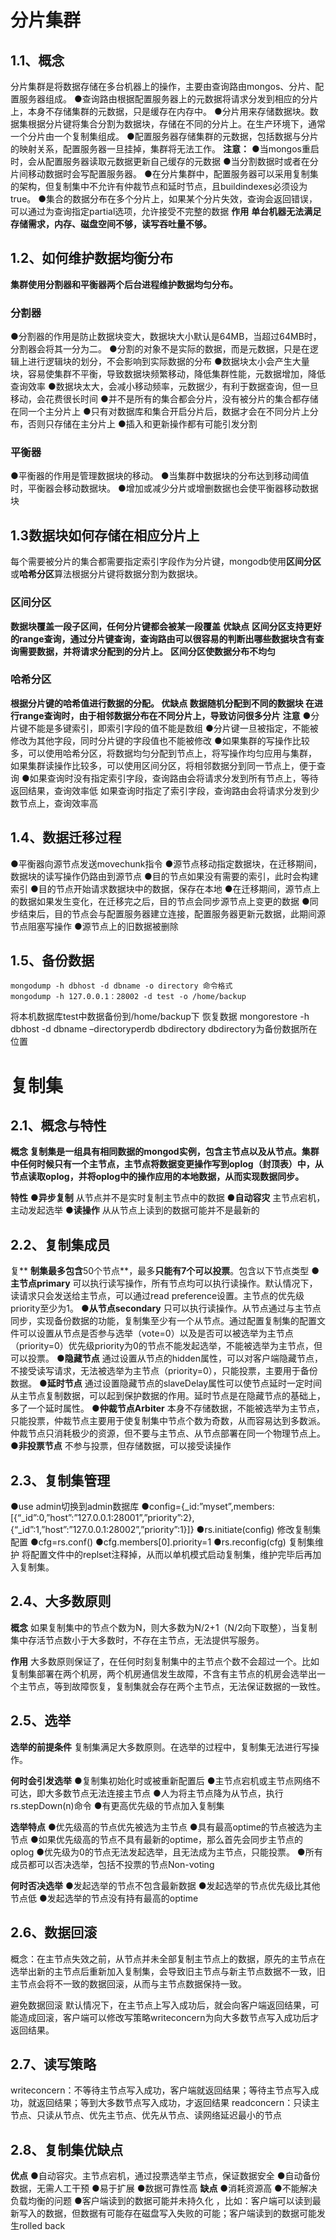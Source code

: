 # 分片集群

## 1.1、概念

分片集群是将数据存储在多台机器上的操作，主要由查询路由mongos、分片、配置服务器组成。
●查询路由根据配置服务器上的元数据将请求分发到相应的分片上，本身不存储集群的元数据，只是缓存在内存中。
●分片用来存储数据块。数据集根据分片键将集合分割为数据块，存储在不同的分片上。在生产环境下，通常一个分片由一个复制集组成。
●配置服务器存储集群的元数据，包括数据与分片的映射关系，配置服务器一旦挂掉，集群将无法工作。
**注意：**
●当mongos重启时，会从配置服务器读取元数据更新自己缓存的元数据
●当分割数据时或者在分片间移动数据时会写配置服务器。
●在分片集群中，配置服务器可以采用复制集的架构，但复制集中不允许有仲裁节点和延时节点，且buildindexes必须设为true。
●集合的数据分布在多个分片上，如果某个分片失效，查询会返回错误，可以通过为查询指定partial选项，允许接受不完整的数据
**作用**
**单台机器无法满足存储需求，内存、磁盘空间不够，读写吞吐量不够。**

## 1.2、如何维护数据均衡分布

**集群使用分割器和平衡器两个后台进程维护数据均匀分布。**

### 分割器

●分割器的作用是防止数据块变大，数据块大小默认是64MB，当超过64MB时，分割器会将其一分为二。
●分割的对象不是实际的数据，而是元数据，只是在逻辑上进行逻辑块的划分，不会影响到实际数据的分布
●数据块太小会产生大量块，容易使集群不平衡，导致数据块频繁移动，降低集群性能，元数据增加，降低查询效率
●数据块太大，会减小移动频率，元数据少，有利于数据查询，但一旦移动，会花费很长时间
●并不是所有的集合都会分片，没有被分片的集合都存储在同一个主分片上
●只有对数据库和集合开启分片后，数据才会在不同分片上分布，否则只存储在主分片上
●插入和更新操作都有可能引发分割

### 平衡器

●平衡器的作用是管理数据块的移动。
●当集群中数据块的分布达到移动阈值时，平衡器会移动数据块。
●增加或减少分片或增删数据也会使平衡器移动数据块

## 1.3数据块如何存储在相应分片上

每个需要被分片的集合都需要指定索引字段作为分片键，mongodb使用**区间分区**或**哈希分区**算法根据分片键将数据分割为数据块。

### 区间分区

**数据块覆盖一段子区间，任何分片键都会被某一段覆盖**
**优缺点**
**区间分区支持更好的range查询，通过分片键查询，查询路由可以很容易的判断出哪些数据块含有查询需要数据，并将请求分配到的分片上。**
**区间分区使数据分布不均匀**

### 哈希分区

**根据分片键的哈希值进行数据的分配。
优缺点
数据随机分配到不同的数据块
在进行range查询时，由于相邻数据分布在不同分片上，导致访问很多分片**
**注意**
●分片键不能是多键索引，即索引字段的值不能是数组
●分片键一旦被指定，不能被修改为其他字段，同时分片键的字段值也不能被修改
●如果集群的写操作比较多，可以使用哈希分区，将数据均匀分配到节点上，将写操作均匀应用与集群，
如果集群读操作比较多，可以使用区间分区，将相邻数据分到同一节点上，便于查询
●如果查询时没有指定索引字段，查询路由会将请求分发到所有节点上，等待返回结果，查询效率低
如果查询时指定了索引字段，查询路由会将请求分发到少数节点上，查询效率高

## 1.4、数据迁移过程

●平衡器向源节点发送movechunk指令
●源节点移动指定数据块，在迁移期间，数据块的读写操作仍路由到源节点
●目的节点如果没有需要的索引，此时会构建索引
●目的节点开始请求数据块中的数据，保存在本地
●在迁移期间，源节点上的数据如果发生变化，在迁移完之后，目的节点会同步源节点上变更的数据
●同步结束后，目的节点会与配置服务器建立连接，配置服务器更新元数据，此期间源节点阻塞写操作
●源节点上的旧数据被删除

## 1.5、备份数据

```
mongodump -h dbhost -d dbname -o directory 命令格式
mongodump -h 127.0.0.1：28002 -d test -o /home/backup
```

将本机数据库test中数据备份到/home/backup下
恢复数据
mongorestore -h dbhost -d dbname –directoryperdb dbdirectory dbdirectory为备份数据所在位置

# 复制集

## 2.1、概念与特性

**概念
复制集是一组具有相同数据的mongod实例，包含主节点以及从节点。集群中任何时候只有一个主节点，主节点将数据变更操作写到oplog（封顶表）中，从节点读取oplog，并将oplog中的操作应用的本地数据，从而实现数据同步。**

**特性**
●**异步复制**
从节点并不是实时复制主节点中的数据
**●自动容灾**
主节点宕机，主动发起选举
**●读操作**
从从节点上读到的数据可能并不是最新的

## 2.2、复制集成员

复** **制集最多包含**50个节点**，最多**只能有7个可以投票**。包含以下节点类型
●**主节点primary**
可以执行读写操作，所有节点均可以执行读操作。默认情况下，读请求只会发送给主节点，可以通过read preference设置。主节点的优先级priority至少为1。
●**从节点secondary**
只可以执行读操作。从节点通过与主节点同步，实现备份数据的功能，复制集至少有一个从节点。通过配置复制集的配置文件可以设置从节点是否参与选举（vote=0）以及是否可以被选举为主节点（priority=0）优先级priority为0的节点不能发起选举，不能被选举为主节点，但可以投票。
●**隐藏节点**
通过设置从节点的hidden属性，可以对客户端隐藏节点，不接受读写请求，无法被选举为主节点（priority=0），只能投票，主要用于备份数据。
●**延时节点**
通过设置隐藏节点的slaveDelay属性可以使节点延时一定时间从主节点复制数据，可以起到保护数据的作用。延时节点是在隐藏节点的基础上，多了一个延时属性。
●**仲裁节点Arbiter**
本身不存储数据，不能被选举为主节点，只能投票，仲裁节点主要用于使复制集中节点个数为奇数，从而容易达到多数派。仲裁节点只消耗极少的资源，但不要与主节点、从节点部署在同一个物理节点上。
●**非投票节点**
不参与投票，但存储数据，可以接受读操作

## 2.3、复制集管理

●use admin切换到admin数据库
●config={_id:”myset”,members:[{“_id”:0,”host”:”127.0.0.1:28001”,”priority”:2},{“_id”:1,”host”:”127.0.0.1:28002”,”priority”:1}]}
●rs.initiate(config)
修改复制集配置
●cfg=rs.conf()
●cfg.members[0].priority=1
●rs.reconfig(cfg)
复制集维护
将配置文件中的replset注释掉，从而以单机模式启动复制集，维护完毕后再加入复制集。

## 2.4、大多数原则

**概念**
如果复制集中的节点个数为N，则大多数为N/2+1（N/2向下取整），当复制集中存活节点数小于大多数时，不存在主节点，无法提供写服务。

**作用**
大多数原则保证了，在任何时刻复制集中的主节点个数不会超过一个。比如复制集部署在两个机房，两个机房通信发生故障，不含有主节点的机房会选举出一个主节点，等到故障恢复，复制集就会存在两个主节点，无法保证数据的一致性。

## 2.5、选举

**选举的前提条件**
复制集满足大多数原则。在选举的过程中，复制集无法进行写操作。

**何时会引发选举**
●复制集初始化时或被重新配置后
●主节点宕机或主节点网络不可达，即大多数节点无法连接主节点
●人为将主节点降为从节点，执行rs.stepDown(n)命令
●有更高优先级的节点加入复制集

**选举特点**
●优先级高的节点优先被选为主节点
●具有最高optime的节点被选为主节点
●如果优先级高的节点不具有最新的optime，那么首先会同步主节点的oplog
●优先级为0的节点无法发起选举，且无法成为主节点，只能投票。
●所有成员都可以否决选举，包括不投票的节点Non-voting

**何时否决选举**
●发起选举的节点不包含最新数据
●发起选举的节点优先级比其他节点低
●发起选举的节点没有持有最高的optime

## 2.6、数据回滚

概念：在主节点失效之前，从节点并未全部复制主节点上的数据，原先的主节点在选举出新的主节点后重新加入复制集，会导致旧主节点与新主节点数据不一致，旧主节点会将不一致的数据回滚，从而与主节点数据保持一致。

避免数据回滚
默认情况下，在主节点上写入成功后，就会向客户端返回结果，可能造成回滚，客户端可以修改写策略writeconcern为向大多数节点写入成功后才返回结果。

## 2.7、读写策略

writeconcern：不等待主节点写入成功，客户端就返回结果；等待主节点写入成功，就返回结果；等到大多数节点写入成功，才返回结果
readconcern：只读主节点、只读从节点、优先主节点、优先从节点、读网络延迟最小的节点

## 2.8、复制集优缺点

**优点**
●自动容灾。主节点宕机，通过投票选举主节点，保证数据安全
●自动备份数据，无需人工干预
●易于扩展
●数据可靠性高
**缺点**
●消耗资源高
●不能解决负载均衡的问题
●客户端读到的数据可能并未持久化 ，比如：客户端可以读到最新写入的数据，但数据有可能存在磁盘写入失败的可能；客户端读到的数据可能发生rolled back